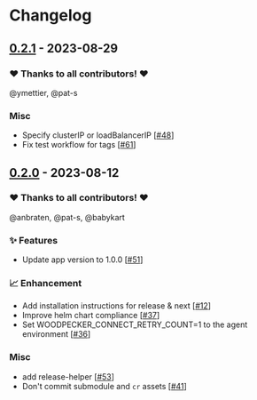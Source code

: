 # Changelog

## [0.2.1](https://github.com/woodpecker-ci/helm/releases/tag/0.2.1) - 2023-08-29

### ❤️ Thanks to all contributors! ❤️

@ymettier, @pat-s

### Misc

- Specify clusterIP or loadBalancerIP [[#48](https://github.com/woodpecker-ci/helm/pull/48)]
- Fix test workflow for tags [[#61](https://github.com/woodpecker-ci/helm/pull/61)]

## [0.2.0](https://github.com/woodpecker-ci/helm/releases/tag/0.2.0) - 2023-08-12

### ❤️ Thanks to all contributors! ❤️

@anbraten, @pat-s, @babykart

### ✨ Features

- Update app version to 1.0.0 [[#51](https://github.com/woodpecker-ci/helm/pull/51)]

### 📈 Enhancement

- Add installation instructions for release & next [[#12](https://github.com/woodpecker-ci/helm/pull/12)]
- Improve helm chart compliance [[#37](https://github.com/woodpecker-ci/helm/pull/37)]
- Set WOODPECKER_CONNECT_RETRY_COUNT=1 to the agent environment [[#36](https://github.com/woodpecker-ci/helm/pull/36)]

### Misc

- add release-helper [[#53](https://github.com/woodpecker-ci/helm/pull/53)]
- Don't commit submodule and `cr` assets [[#41](https://github.com/woodpecker-ci/helm/pull/41)]
